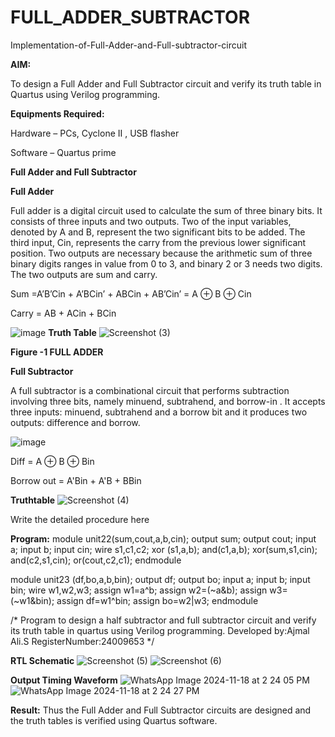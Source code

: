 # FULL_ADDER_SUBTRACTOR

Implementation-of-Full-Adder-and-Full-subtractor-circuit

**AIM:**

To design a Full Adder and Full Subtractor circuit and verify its truth table in Quartus using Verilog programming.

**Equipments Required:**

Hardware – PCs, Cyclone II , USB flasher

Software – Quartus prime

**Full Adder and Full Subtractor**

**Full Adder**

Full adder is a digital circuit used to calculate the sum of three binary bits. It consists of three inputs and two outputs. Two of the input variables, denoted by A and B, represent the two significant bits to be added. The third input, Cin, represents the carry from the previous lower significant position. Two outputs are necessary because the arithmetic sum of three binary digits ranges in value from 0 to 3, and binary 2 or 3 needs two digits. The two outputs are sum and carry.

Sum =A’B’Cin + A’BCin’ + ABCin + AB’Cin’ = A ⊕ B ⊕ Cin 

Carry = AB + ACin + BCin

![image](https://github.com/naavaneetha/FULL_ADDER_SUBTRACTOR/assets/154305477/0f30ba51-5ffb-4198-845f-18e054f675e7)
**Truth Table**
![Screenshot (3)](https://github.com/user-attachments/assets/15eeb76c-df14-4b72-b763-2deb57cfaec3)

**Figure -1 FULL ADDER**

**Full Subtractor**

A full subtractor is a combinational circuit that performs subtraction involving three bits, namely minuend, subtrahend, and borrow-in . It accepts three inputs: minuend, subtrahend and a borrow bit and it produces two outputs: difference and borrow.

![image](https://github.com/naavaneetha/FULL_ADDER_SUBTRACTOR/assets/154305477/02b24f51-ab51-4304-9ad6-7b81ffc1ead5)

Diff = A ⊕ B ⊕ Bin 

Borrow out = A'Bin + A'B + BBin

**Truthtable**
![Screenshot (4)](https://github.com/user-attachments/assets/3c3ce696-7d99-44d0-ad7b-0fc665d089c9)


Write the detailed procedure here

**Program:**
module unit22(sum,cout,a,b,cin);
output sum;
output cout;
input a;
input b;
input cin;
wire s1,c1,c2;
xor (s1,a,b);
and(c1,a,b);
xor(sum,s1,cin);
and(c2,s1,cin);
or(cout,c2,c1);
endmodule

module unit23 (df,bo,a,b,bin); 
output df; 
output bo; 
input a; 
input b; 
input bin; 
wire w1,w2,w3; 
assign w1=a^b; 
assign w2=(~a&b); 
assign w3=(~w1&bin); 
assign
df=w1^bin; 
assign bo=w2|w3; 
endmodule



/* Program to design a half subtractor and full subtractor circuit and verify its truth table in quartus using Verilog programming. Developed by:Ajmal Ali.S RegisterNumber:24009653
*/

**RTL Schematic**
![Screenshot (5)](https://github.com/user-attachments/assets/ec0d85bc-79ab-402a-a577-3af1456a206a)
![Screenshot (6)](https://github.com/user-attachments/assets/f72bbde9-18ae-4f32-b246-0c024a6a392f)


**Output Timing Waveform**
![WhatsApp Image 2024-11-18 at 2 24 05 PM](https://github.com/user-attachments/assets/32197666-5a0e-4311-8dbb-57049725381b)
![WhatsApp Image 2024-11-18 at 2 24 27 PM](https://github.com/user-attachments/assets/c9089645-8e2e-4eac-988f-721f74253ca0)


**Result:**
Thus the Full Adder and Full Subtractor circuits are designed and the truth tables is verified using Quartus software.



